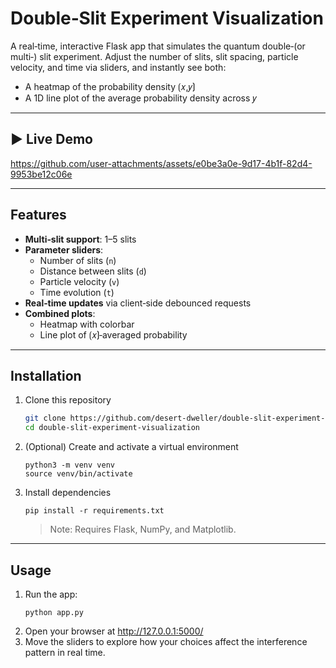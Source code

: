 # Double‑Slit Experiment Visualization

A real‑time, interactive Flask app that simulates the quantum double‑(or multi‑) slit experiment. Adjust the number of slits, slit spacing, particle velocity, and time via sliders, and instantly see both:

- A heatmap of the probability density ⟮𝑥,𝑦⟯  
- A 1D line plot of the average probability density across 𝑦  

---

## ▶️ Live Demo

https://github.com/user-attachments/assets/e0be3a0e-9d17-4b1f-82d4-9953be12c06e


---

## Features

- **Multi‑slit support**: 1–5 slits  
- **Parameter sliders**:  
  - Number of slits (`n`)  
  - Distance between slits (`d`)  
  - Particle velocity (`v`)  
  - Time evolution (`t`)  
- **Real‑time updates** via client‑side debounced requests  
- **Combined plots**:  
  - Heatmap with colorbar  
  - Line plot of ⟮𝑥⟯‑averaged probability  

---

## Installation

1. Clone this repository  
   ```bash
   git clone https://github.com/desert-dweller/double-slit-experiment-visualization.git
   cd double-slit-experiment-visualization
   ```

2. (Optional) Create and activate a virtual environment
   ```
   python3 -m venv venv
   source venv/bin/activate
   ```

3. Install dependencies
   ```
   pip install -r requirements.txt
   ```
   > Note: Requires Flask, NumPy, and Matplotlib.

---

## Usage

1. Run the app:
   ```
   python app.py
   ```
2. Open your browser at http://127.0.0.1:5000/
3. Move the sliders to explore how your choices affect the interference pattern in real time.
